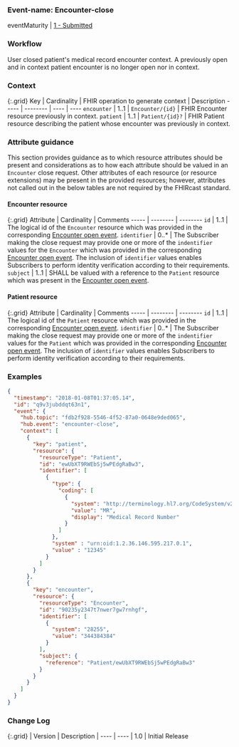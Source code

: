 ### Event-name: Encounter-close

eventMaturity | [1 - Submitted](3-1-2-eventmaturitymodel.html)

### Workflow

User closed patient's medical record encounter context. A previously open and in context patient encounter is no longer open nor in context. 

### Context

{:.grid}
Key | Cardinality | FHIR operation to generate context | Description
----- | -------- | ---- | ---- 
`encounter` | 1..1 | `Encounter/{id}` | FHIR Encounter resource previously in context.
`patient` | 1..1 | `Patient/{id}?` | FHIR Patient resource describing the patient whose encounter was previously in context.

### Attribute guidance
This section provides guidance as to which resource attributes should be present and considerations as to how each attribute should be valued in an `Encounter` close request.  Other attributes of each resource (or resource extensions) may be present in the provided resources; however, attributes not called out in the below tables are not required by the FHIRcast standard.

#### Encounter resource

{:.grid}
Attribute | Cardinality | Comments
----- | -------- | -------- 
`id` | 1..1 | The logical id of the `Encounter` resource which was provided in the corresponding [Encounter open event](3-4-1-encounter-open.html).
`identifier` | 0..* | The Subscriber making the close request may provide one or more of the `indentifier` values for the `Encounter` which was provided in the corresponding [Encounter open event](3-4-1-encounter-open.html).  The inclusion of `identifier` values enables Subscribers to perform identity verification according to their requirements.
`subject` | 1..1 | SHALL be valued with a reference to the `Patient` resource which was present in the [Encounter open event](3-4-1-encounter-open.html).

#### Patient resource

{:.grid}
Attribute | Cardinality | Comments
----- | -------- | -------- 
`id` | 1..1 |  The logical id of the `Patient` resource which was provided in the corresponding [Encounter open event](3-4-1-encounter-open.html).
`identifier` | 0..* | The Subscriber making the close request may provide one or more of the `indentifier` values for the `Patient` which was provided in the corresponding [Encounter open event](3-4-1-encounter-open.html).  The inclusion of `identifier` values enables Subscribers to perform identity verification according to their requirements.

### Examples

```json
{
  "timestamp": "2018-01-08T01:37:05.14",
  "id": "q9v3jubddqt63n1",
  "event": {
    "hub.topic": "fdb2f928-5546-4f52-87a0-0648e9ded065",
    "hub.event": "encounter-close",
    "context": [
      {
        "key": "patient",
        "resource": {
          "resourceType": "Patient",
          "id": "ewUbXT9RWEbSj5wPEdgRaBw3",
          "identifier": [
            {
              "type": {
                "coding": [
                  {
                    "system": "http://terminology.hl7.org/CodeSystem/v2-0203",
                    "value": "MR",
                    "display": "Medical Record Number"
                  }
                ]
              },
              "system" : "urn:oid:1.2.36.146.595.217.0.1",
              "value" : "12345"
            }
          ]
        }
      },
      {
        "key": "encounter",
        "resource": {
          "resourceType": "Encounter",
          "id": "90235y2347t7nwer7gw7rnhgf",
          "identifier": [
            {
              "system": "28255",
              "value": "344384384"
            }
          ],
          "subject": {
            "reference": "Patient/ewUbXT9RWEbSj5wPEdgRaBw3"
          }
        }
      }
    ]
  }
}
```

### Change Log

{:.grid}
| Version | Description
| ---- | ----
| 1.0 | Initial Release
